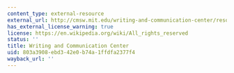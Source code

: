 ```yaml
---
content_type: external-resource
external_url: http://cmsw.mit.edu/writing-and-communication-center/resources/
has_external_license_warning: true
license: https://en.wikipedia.org/wiki/All_rights_reserved
status: ''
title: Writing and Communication Center
uid: 803a3908-ebd3-42e0-b74a-1ffdfa2377f4
wayback_url: ''
---
```

